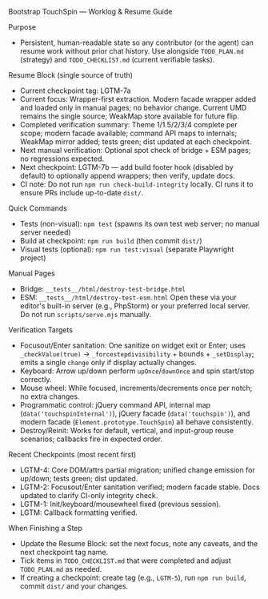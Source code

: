 Bootstrap TouchSpin — Worklog & Resume Guide

Purpose
- Persistent, human-readable state so any contributor (or the agent) can resume work without prior chat history. Use alongside `TODO_PLAN.md` (strategy) and `TODO_CHECKLIST.md` (current verifiable tasks).

Resume Block (single source of truth)
- Current checkpoint tag: LGTM-7a
- Current focus: Wrapper-first extraction. Modern facade wrapper added and loaded only in manual pages; no behavior change. Current UMD remains the single source; WeakMap store available for future flip.
- Completed verification summary: Theme 1/1.5/2/3/4 complete per scope; modern facade available; command API maps to internals; WeakMap mirror added; tests green; dist updated at each checkpoint.
- Next manual verification: Optional spot check of bridge + ESM pages; no regressions expected.
- Next checkpoint: LGTM-7b — add build footer hook (disabled by default) to optionally append wrappers; then verify, update docs.
- CI note: Do not run `npm run check-build-integrity` locally. CI runs it to ensure PRs include up-to-date `dist/`.

Quick Commands
- Tests (non-visual): `npm test` (spawns its own test web server; no manual server needed)
- Build at checkpoint: `npm run build` (then commit `dist/`)
- Visual tests (optional): `npm run test:visual` (separate Playwright project)

Manual Pages
- Bridge: `__tests__/html/destroy-test-bridge.html`
- ESM: `__tests__/html/destroy-test-esm.html`
  Open these via your editor's built-in server (e.g., PhpStorm) or your preferred local server. Do not run `scripts/serve.mjs` manually.

Verification Targets
- Focusout/Enter sanitation: One sanitize on widget exit or Enter; uses `_checkValue(true)` → `_forcestepdivisibility` + bounds + `_setDisplay`; emits a single `change` only if display actually changes.
- Keyboard: Arrow up/down perform `upOnce`/`downOnce` and spin start/stop correctly.
- Mouse wheel: While focused, increments/decrements once per notch; no extra changes.
- Programmatic control: jQuery command API, internal map (`data('touchspinInternal')`), jQuery facade (`data('touchspin')`), and modern facade (`Element.prototype.TouchSpin`) all behave consistently.
- Destroy/Reinit: Works for default, vertical, and input-group reuse scenarios; callbacks fire in expected order.

Recent Checkpoints (most recent first)
- LGTM-4: Core DOM/attrs partial migration; unified change emission for up/down; tests green; dist updated.
- LGTM-2: Focusout/Enter sanitation verified; modern facade stable. Docs updated to clarify CI-only integrity check.
- LGTM-1: Init/keyboard/mousewheel fixed (previous session).
- LGTM: Callback formatting verified.

When Finishing a Step
- Update the Resume Block: set the next focus, note any caveats, and the next checkpoint tag name.
- Tick items in `TODO_CHECKLIST.md` that were completed and adjust `TODO_PLAN.md` as needed.
- If creating a checkpoint: create tag (e.g., `LGTM-5`), run `npm run build`, commit `dist/` and your changes.
